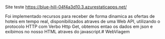 Site teste
https://blue-hill-04f4a3d10.3.azurestaticapps.net/

Foi implementado recursos para receber de forma dinamica as ofertas de hoteis em tempo real, disponibilizados atraves de uma Web API, utilizando o protocolo HTTP com Verbo Http Get, obtemos entao os dados em json e exibimos no nosso HTML atraves do javascript.# WebViagem
